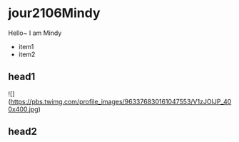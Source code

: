 # jour2106Mindy
Hello~
I am Mindy
* item1
* item2

## head1
![] 
(https://pbs.twimg.com/profile_images/963376830161047553/V1zJOIJP_400x400.jpg)
## head2
